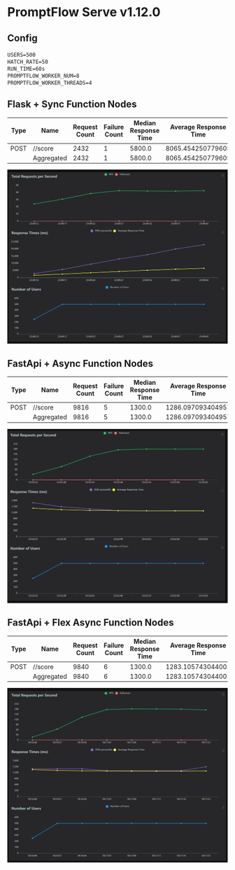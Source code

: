 # PromptFlow Serve v1.12.0

## Config

```text
USERS=500
HATCH_RATE=50
RUN_TIME=60s
PROMPTFLOW_WORKER_NUM=8
PROMPTFLOW_WORKER_THREADS=4
```
## Flask + Sync Function Nodes

| Type | Name | Request Count | Failure Count | Median Response Time | Average Response Time | Min Response Time | Max Response Time | Average Content Size | Requests/s | Failures/s | 50% | 66% | 75% | 80% | 90% | 95% | 98% | 99% | 99.9% | 99.99% | 100% |
|------|------|---------------|---------------|---------------------|-----------------------|-------------------|-------------------|----------------------|-------------|-------------|-----|-----|-----|-----|-----|-----|-----|-----|-------|--------|------|
| POST | //score | 2432 | 1 | 5800.0 | 8065.454250779605 | 1.944665999872086 | 25289.052397999967 | 136.6953125 | 41.17208026926904 | 0.016929309321245492 | 5800 | 10000 | 14000 | 15000 | 21000 | 25000 | 25000 | 25000 | 25000 | 25000 | 25000 |
|      | Aggregated | 2432 | 1 | 5800.0 | 8065.454250779605 | 1.944665999872086 | 25289.052397999967 | 136.6953125 | 41.17208026926904 | 0.016929309321245492 | 5800 | 10000 | 14000 | 15000 | 21000 | 25000 | 25000 | 25000 | 25000 | 25000 | 25000 |

![Flask + Sync Function Nodes](flask_sync.png)

## FastApi + Async Function Nodes

| Type | Name | Request Count | Failure Count | Median Response Time | Average Response Time | Min Response Time | Max Response Time | Average Content Size | Requests/s | Failures/s | 50% | 66% | 75% | 80% | 90% | 95% | 98% | 99% | 99.9% | 99.99% | 100% |
|------|------|---------------|---------------|---------------------|-----------------------|-------------------|-------------------|----------------------|-------------|-------------|-----|-----|-----|-----|-----|-----|-----|-----|-------|--------|------|
| POST | //score | 9816 | 5 | 1300.0 | 1286.097093404957 | 1.1461390004114946 | 1674.347330999808 | 136.6794009779951 | 166.23424865808806 | 0.08467514703447843 | 1300 | 1300 | 1300 | 1300 | 1300 | 1400 | 1500 | 1500 | 1600 | 1700 | 1700 |
|      | Aggregated | 9816 | 5 | 1300.0 | 1286.097093404957 | 1.1461390004114946 | 1674.347330999808 | 136.6794009779951 | 166.23424865808806 | 0.08467514703447843 | 1300 | 1300 | 1300 | 1300 | 1300 | 1400 | 1500 | 1500 | 1600 | 1700 | 1700 |

![FastAPI + Async Function Nodes](fastapi_async.png)

## FastApi + Flex Async Function Nodes

| Type | Name | Request Count | Failure Count | Median Response Time | Average Response Time | Min Response Time | Max Response Time | Average Content Size | Requests/s | Failures/s | 50% | 66% | 75% | 80% | 90% | 95% | 98% | 99% | 99.9% | 99.99% | 100% |
|------|------|---------------|---------------|---------------------|-----------------------|-------------------|-------------------|----------------------|-------------|-------------|-----|-----|-----|-----|-----|-----|-----|-----|-------|--------|------|
| POST | //score | 9840 | 6 | 1300.0 | 1283.105743044001 | 0.6390180005837465 | 1894.6711440003128 | 126.67418699186992 | 166.46825073381316 | 0.10150503093525194 | 1300 | 1300 | 1300 | 1300 | 1300 | 1400 | 1500 | 1500 | 1800 | 1900 | 1900 |
|      | Aggregated | 9840 | 6 | 1300.0 | 1283.105743044001 | 0.6390180005837465 | 1894.6711440003128 | 126.67418699186992 | 166.46825073381316 | 0.10150503093525194 | 1300 | 1300 | 1300 | 1300 | 1300 | 1400 | 1500 | 1500 | 1800 | 1900 | 1900 |

![FastApi + Flex Async Function Nodes](fastapi-flex-async.png)